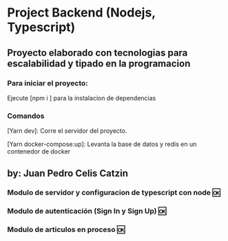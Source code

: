 # Project Backend (Nodejs, Typescript)

## Proyecto elaborado con tecnologias para escalabilidad y tipado en la programacion

### Para iniciar el proyecto:

Ejecute [npm i ] para la instalacion de dependencias

### Comandos 

[Yarn dev]: Corre el servidor del proyecto.

[Yarn docker-compose:up]: Levanta la base de datos y redis en un contenedor de docker


## by: Juan Pedro Celis Catzin

### Modulo de servidor y configuracion de typescript con node 🆗

### Modulo de autenticación (Sign In y Sign Up) 🆗

### Modulo de articulos en proceso 🆗